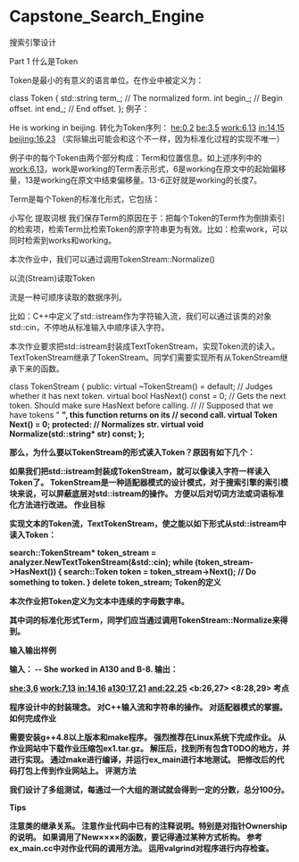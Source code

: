 # Capstone_Search_Engine
搜索引擎设计

Part 1
什么是Token

Token是最小的有意义的语言单位。在作业中被定义为：

class Token {
  std::string term_;  // The normalized form.
  int begin_;         // Begin offset.
  int end_;           // End offset.
};
例子：

He is working in beijing.
转化为Token序列：
<he:0,2> <be:3,5> <work:6,13> <in:14,15> <beijing:16,23>
（实际输出可能会和这个不一样，因为标准化过程的实现不唯一）

例子中的每个Token由两个部分构成：Term和位置信息。如上述序列中的<work:6,13>，work是working的Term表示形式，6是working在原文中的起始偏移量，13是working在原文中结束偏移量。13-6正好就是working的长度7。

Term是每个Token的标准化形式，它包括：

小写化
提取词根
我们保存Term的原因在于：把每个Token的Term作为倒排索引的检索项，检索Term比检索Token的原字符串更为有效。比如：检索work，可以同时检索到works和working。

本次作业中，我们可以通过调用TokenStream::Normalize()

以流(Stream)读取Token

流是一种可顺序读取的数据序列。

比如：C++中定义了std::istream作为字符输入流，我们可以通过该类的对象std::cin，不停地从标准输入中顺序读入字符。

本次作业要求把std::istream封装成TextTokenStream，实现Token流的读入。TextTokenStream继承了TokenStream。同学们需要实现所有从TokenStream继承下来的函数。

class TokenStream {
 public:
  virtual ~TokenStream() = default;  // Judges whether it has next token.
  virtual bool HasNext() const = 0;
  // Gets the next token. Should make sure HasNext before calling.
  //
  // Supposed that we have tokens "<a> <b>", this function returns <b> on its
  // second call.
  virtual Token Next() = 0;
 protected:
  // Normalizes str.
  virtual void Normalize(std::string* str) const;
};

那么，为什么要以TokenStream的形式读入Token？原因有如下几个：

如果我们把std::istream封装成TokenStream，就可以像读入字符一样读入Token了。
TokenStream是一种适配器模式的设计模式，对于搜索引擎的索引模块来说，可以屏蔽底层对std::istream的操作。
方便以后对切词方法或词语标准化方法进行改进。
作业目标

实现文本的Token流，TextTokenStream，使之能以如下形式从std::istream中读入Token：

search::TokenStream* token_stream = analyzer.NewTextTokenStream(&std::cin);
while (token_stream->HasNext()) {
  search::Token token = token_stream->Next();
  // Do something to token.
}
delete token_stream;
Token的定义

本次作业把Token定义为文本中连续的字母数字串。

其中词的标准化形式Term，同学们应当通过调用TokenStream::Normalize来得到。

输入输出样例

输入：
-- She worked in A130 and B-8.
输出：

<she:3,6> <work:7,13> <in:14,16> <a130:17,21> <and:22,25> <b:26,27> <8:28,29>
考点

程序设计中的封装理念。
对C++输入流和字符串的操作。
对适配器模式的掌握。
如何完成作业

需要安装g++4.8以上版本和make程序。
强烈推荐在Linux系统下完成作业。
从作业网站中下载作业压缩包ex1.tar.gz。
解压后，找到所有包含TODO的地方，并进行实现。
通过make进行编译，并运行ex_main进行本地测试。
把修改后的代码打包上传到作业网站上。
评测方法

我们设计了多组测试，每通过一个大组的测试就会得到一定的分数，总分100分。

Tips

注意类的继承关系。
注意作业代码中已有的注释说明。特别是对指针Ownership的说明。
如果调用了New××××的函数，要记得通过某种方式析构。
参考ex_main.cc中对作业代码的调用方法。
运用valgrind对程序进行内存检查。
